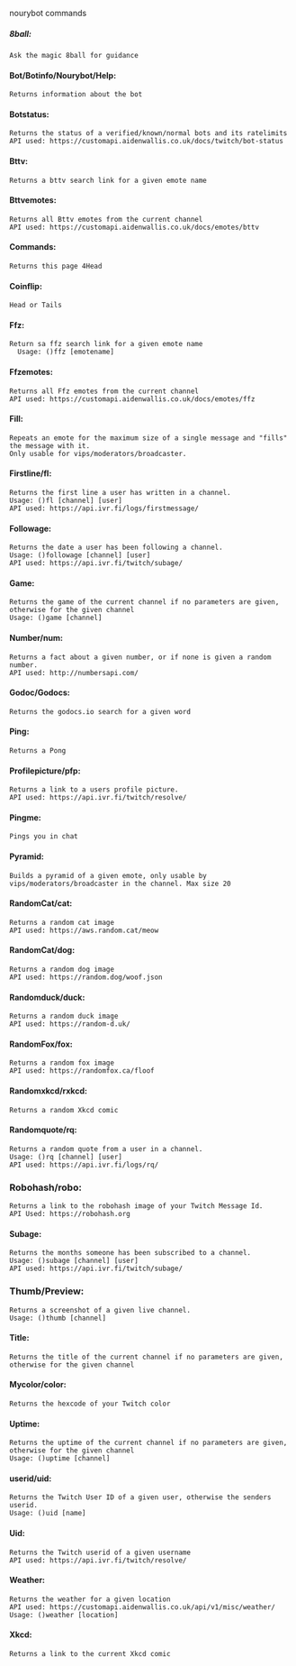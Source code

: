 nourybot commands

##### 8ball:
	Ask the magic 8ball for guidance

	
#### Bot/Botinfo/Nourybot/Help: 
	Returns information about the bot
  
#### Botstatus:
	Returns the status of a verified/known/normal bots and its ratelimits
	API used: https://customapi.aidenwallis.co.uk/docs/twitch/bot-status
  
#### Bttv:
	Returns a bttv search link for a given emote name
	
#### Bttvemotes:
	Returns all Bttv emotes from the current channel
	API used: https://customapi.aidenwallis.co.uk/docs/emotes/bttv

#### Commands:
	Returns this page 4Head
  
#### Coinflip: 
	Head or Tails
  
#### Ffz:
  	Return sa ffz search link for a given emote name
      Usage: ()ffz [emotename]
	
#### Ffzemotes:
	Returns all Ffz emotes from the current channel
	API used: https://customapi.aidenwallis.co.uk/docs/emotes/ffz

#### Fill:
	Repeats an emote for the maximum size of a single message and "fills" the message with it. 
	Only usable for vips/moderators/broadcaster.

#### Firstline/fl:
	Returns the first line a user has written in a channel.
	Usage: ()fl [channel] [user]
	API used: https://api.ivr.fi/logs/firstmessage/

#### Followage:
	Returns the date a user has been following a channel.
	Usage: ()followage [channel] [user]
	API used: https://api.ivr.fi/twitch/subage/
	
#### Game:
	Returns the game of the current channel if no parameters are given, otherwise for the given channel
    Usage: ()game [channel]

#### Number/num:
	Returns a fact about a given number, or if none is given a random number.
    API used: http://numbersapi.com/
	
#### Godoc/Godocs:
	Returns the godocs.io search for a given word
	
#### Ping:
	Returns a Pong

#### Profilepicture/pfp:
	Returns a link to a users profile picture.
	API used: https://api.ivr.fi/twitch/resolve/
	
#### Pingme:
	Pings you in chat

#### Pyramid:
	Builds a pyramid of a given emote, only usable by vips/moderators/broadcaster in the channel. Max size 20

#### RandomCat/cat: 
	Returns a random cat image
	API used: https://aws.random.cat/meow
	
#### RandomCat/dog: 
	Returns a random dog image
	API used: https://random.dog/woof.json
	
#### Randomduck/duck: 
	Returns a random duck image
	API used: https://random-d.uk/

#### RandomFox/fox: 
	Returns a random fox image
	API used: https://randomfox.ca/floof
	
#### Randomxkcd/rxkcd:
	Returns a random Xkcd comic

#### Randomquote/rq:
	Returns a random quote from a user in a channel.
	Usage: ()rq [channel] [user]
	API used: https://api.ivr.fi/logs/rq/

### Robohash/robo:
    Returns a link to the robohash image of your Twitch Message Id.
    API Used: https://robohash.org
	
#### Subage:
	Returns the months someone has been subscribed to a channel.
    Usage: ()subage [channel] [user]
	API used: https://api.ivr.fi/twitch/subage/

### Thumb/Preview:
    Returns a screenshot of a given live channel.
    Usage: ()thumb [channel]

#### Title:
	Returns the title of the current channel if no parameters are given, otherwise for the given channel

#### Mycolor/color:
	Returns the hexcode of your Twitch color
	
#### Uptime:
	Returns the uptime of the current channel if no parameters are given, otherwise for the given channel
    Usage: ()uptime [channel]

#### userid/uid:
 	Returns the Twitch User ID of a given user, otherwise the senders userid.
    Usage: ()uid [name]
	
#### Uid:
	Returns the Twitch userid of a given username
	API used: https://api.ivr.fi/twitch/resolve/

#### Weather:
	Returns the weather for a given location
	API used: https://customapi.aidenwallis.co.uk/api/v1/misc/weather/
    Usage: ()weather [location]
	
#### Xkcd:
	Returns a link to the current Xkcd comic


